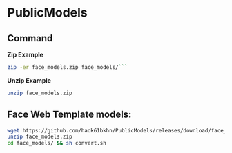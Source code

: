 # PublicModels
## Command
**Zip Example** 
```sh
zip -er face_models.zip face_models/```
```
**Unzip Example** 
```sh
unzip face_models.zip
```

## Face Web Template models:
```sh
wget https://github.com/haok61bkhn/PublicModels/releases/download/face_webtemplate/face_models.zip
unzip face_models.zip
cd face_models/ && sh convert.sh
```  
